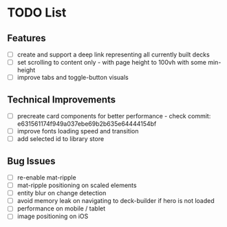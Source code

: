 # TODO List

## Features

- [ ] create and support a deep link representing all currently built decks
- [ ] set scrolling to content only - with page height to 100vh with some min-height
- [ ] improve tabs and toggle-button visuals

## Technical Improvements

- [ ] precreate card components for better performance - check commit: e631561174f949a037ebe69b2b635e64444154bf
- [ ] improve fonts loading speed and transition
- [ ] add selected id to library store

## Bug Issues

- [ ] re-enable mat-ripple
- [ ] mat-ripple positioning on scaled elements
- [ ] entity blur on change detection
- [ ] avoid memory leak on navigating to deck-builder if hero is not loaded
- [ ] performance on mobile / tablet
- [ ] image positioning on iOS
